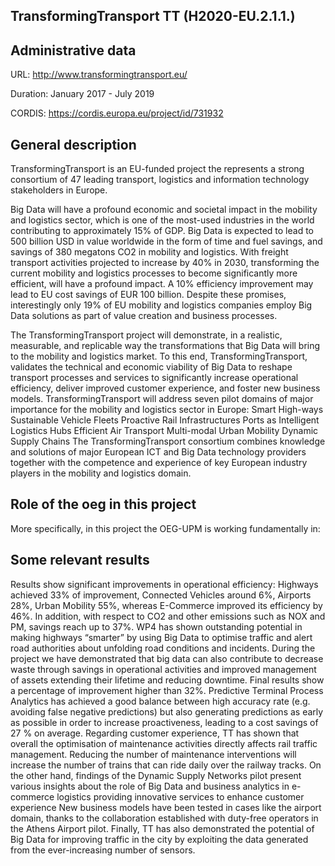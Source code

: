 ## TransformingTransport TT (H2020-EU.2.1.1.)


## Administrative data

URL: http://www.transformingtransport.eu/

Duration: January 2017 - July 2019

CORDIS: https://cordis.europa.eu/project/id/731932

## General description
TransformingTransport is an EU-funded project the represents a strong consortium of 47 leading transport, logistics and information technology stakeholders in Europe. 

Big Data will have a profound economic and societal impact in the mobility and logistics sector, which is one of the most-used industries in the world contributing to approximately 15% of GDP. Big Data is expected to lead to 500 billion USD in value worldwide in the form of time and fuel savings, and savings of 380 megatons CO2 in mobility and logistics. With freight transport activities projected to increase by 40% in 2030, transforming the current mobility and logistics processes to become significantly more efficient, will have a profound impact. A 10% efficiency improvement may lead to EU cost savings of EUR 100 billion. Despite these promises, interestingly only 19% of EU mobility and logistics companies employ Big Data solutions as part of value creation and business processes. 

The TransformingTransport project will demonstrate, in a realistic, measurable, and replicable way the transformations that Big Data will bring to the mobility and logistics market. To this end, TransformingTransport, validates the technical and economic viability of Big Data to reshape transport processes and services to significantly increase operational efficiency, deliver improved customer experience, and foster new business models. TransformingTransport will address seven pilot domains of major importance for the mobility and logistics sector in Europe: Smart High-ways Sustainable Vehicle Fleets Proactive Rail Infrastructures Ports as Intelligent Logistics Hubs Efficient Air Transport Multi-modal Urban Mobility Dynamic Supply Chains The TransformingTransport consortium combines knowledge and solutions of major European ICT and Big Data technology providers together with the competence and experience of key European industry players in the mobility and logistics domain.



## Role of the oeg in this project
More specifically, in this project the OEG-UPM is working fundamentally in:



## Some relevant results
Results show significant improvements in operational efficiency: Highways achieved 33% of improvement, Connected Vehicles around 6%, Airports 28%, Urban Mobility 55%, whereas E-Commerce improved its efficiency by 46%.
In addition, with respect to CO2 and other emissions such as NOX and PM, savings reach up to 37%.
WP4 has shown outstanding potential in making highways “smarter” by using Big Data to optimise traffic and alert road authorities about unfolding road conditions and incidents.
During the project we have demonstrated that big data can also contribute to decrease waste through savings in operational activities and improved management of assets extending their lifetime and reducing downtime. Final results show a percentage of improvement higher than 32%.
Predictive Terminal Process Analytics has achieved a good balance between high accuracy rate (e.g. avoiding false negative predictions) but also generating predictions as early as possible in order to increase proactiveness, leading to a cost savings of 27 % on average.
Regarding customer experience, TT has shown that overall the optimisation of maintenance activities directly affects rail traffic management. Reducing the number of maintenance interventions will increase the number of trains that can ride daily over the railway tracks.
On the other hand, findings of the Dynamic Supply Networks pilot present various insights about the role of Big Data and business analytics in e-commerce logistics providing innovative services to enhance customer experience
New business models have been tested in cases like the airport domain, thanks to the collaboration established with duty-free operators in the Athens Airport pilot. Finally, TT has also demonstrated the potential of Big Data for improving traffic in the city by exploiting the data generated from the ever-increasing number of sensors.